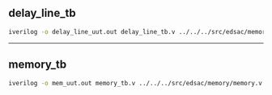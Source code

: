 ## delay_line_tb
```bash
iverilog -o delay_line_uut.out delay_line_tb.v ../../../src/edsac/memory/delay_line.v && vvp delay_line_uut.out && gtkwave delay_line.vcd &
```

-----

## memory_tb
```bash
iverilog -o mem_uut.out memory_tb.v ../../../src/edsac/memory/memory.v ../../../src/edsac/memory/delay_line.v && vvp mem_uut.out && gtkwave mem_uut.out &
```
